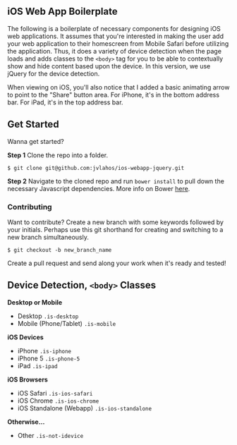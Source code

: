 ## iOS Web App Boilerplate

The following is a boilerplate of necessary components for designing iOS web applications. It assumes that you're interested in making the user add your web application to their homescreen from Mobile Safari before utilizing the application. Thus, it does a variety of device detection when the page loads and adds classes to the `<body>` tag for you to be able to contextually show and hide content based upon the device. In this version, we use jQuery for the device detection.

When viewing on iOS, you'll also notice that I added a basic animating arrow to point to the "Share" button area. For iPhone, it's in the bottom address bar. For iPad, it's in the top address bar.

## Get Started
Wanna get started?

**Step 1** Clone the repo into a folder.
```
$ git clone git@github.com:jvlahos/ios-webapp-jquery.git
```

**Step 2** Navigate to the cloned repo and run `bower install` to pull down the necessary Javascript dependencies. More info on Bower [here](http://bower.io/).

### Contributing

Want to contribute? Create a new branch with some keywords followed by your initials. Perhaps use this git shorthand for creating and switching to a new branch simultaneously.

```
$ git checkout -b new_branch_name
```

Create a pull request and send along your work when it's ready and tested!


## Device Detection, `<body>` Classes

**Desktop or Mobile**
+ Desktop `.is-desktop`
+ Mobile (Phone/Tablet)  `.is-mobile`

**iOS Devices**
+ iPhone `.is-iphone`
+ iPhone 5 `.is-phone-5`
+ iPad `.is-ipad`

**iOS Browsers**
+ iOS Safari `.is-ios-safari`
+ iOS Chrome `.is-ios-chrome`
+ iOS Standalone (Webapp) `.is-ios-standalone`

**Otherwise...**
+ Other `.is-not-idevice`